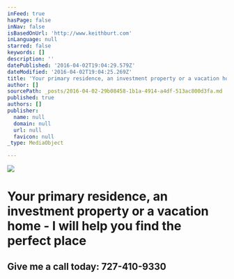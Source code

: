 ```yaml
---
inFeed: true
hasPage: false
inNav: false
isBasedOnUrl: 'http://www.keithburt.com'
inLanguage: null
starred: false
keywords: []
description: ''
datePublished: '2016-04-02T19:04:29.579Z'
dateModified: '2016-04-02T19:04:25.269Z'
title: 'Your primary residence, an investment property or a vacation home - I will help you find the perfect place'
author: []
sourcePath: _posts/2016-04-02-29b08458-1b1a-4914-a4df-513ac800d3fa.md
published: true
authors: []
publisher:
  name: null
  domain: null
  url: null
  favicon: null
_type: MediaObject

---
```

![](https://s3-us-west-2.amazonaws.com/the-grid-img/p/d5a26f03fab80a8aec5d88b6b7d6c6ed214eeba9.jpg)

# Your primary residence, an investment property or a vacation home - I will help you find the perfect place

## Give me a call today:  727-410-9330